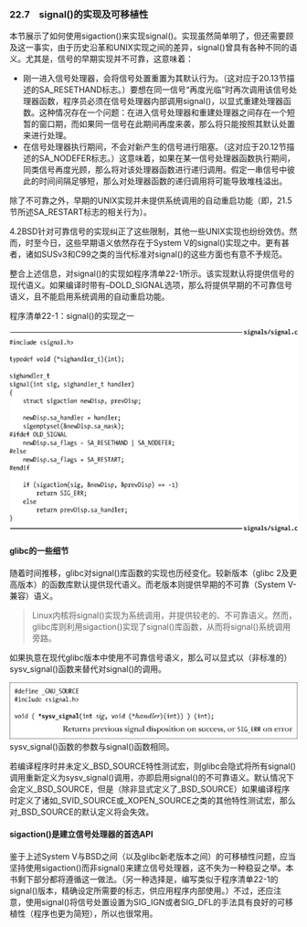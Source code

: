 ### 22.7　signal()的实现及可移植性

本节展示了如何使用sigaction()来实现signal()。实现虽然简单明了，但还需要顾及这一事实，由于历史沿革和UNIX实现之间的差异，signal()曾具有各种不同的语义。尤其是，信号的早期实现并不可靠，这意味着：

+ 刚一进入信号处理器，会将信号处置重置为其默认行为。（这对应于20.13节描述的SA_RESETHAND标志。）要想在同一信号“再度光临”时再次调用该信号处理器函数，程序员必须在信号处理器内部调用signal()，以显式重建处理器函数。这种情况存在一个问题：在进入信号处理器和重建处理器之间存在一个短暂的窗口期，而如果同一信号在此期间再度来袭，那么将只能按照其默认处置来进行处理。
+ 在信号处理器执行期间，不会对新产生的信号进行阻塞。（这对应于20.12节描述的SA_NODEFER标志。）这意味着，如果在某一信号处理器函数执行期间，同类信号再度光顾，那么将对该处理器函数进行递归调用。假定一串信号中彼此的时间间隔足够短，那么对处理器函数的递归调用将可能导致堆栈溢出。

除了不可靠之外，早期的UNIX实现并未提供系统调用的自动重启功能（即，21.5节所述SA_RESTART标志的相关行为）。

4.2BSD针对可靠信号的实现纠正了这些限制，其他一些UNIX实现也纷纷效仿。然而，时至今日，这些早期语义依然存在于System V的signal()实现之中。更有甚者，诸如SUSv3和C99之类的当代标准对signal()的这些方面也有意不予规范。

整合上述信息，对signal()的实现如程序清单22-1所示。该实现默认将提供信号的现代语义。如果编译时带有–DOLD_SIGNAL选项，那么将提供早期的不可靠信号语义，且不能启用系统调用的自动重启功能。

程序清单22-1：signal()的实现之一



![554.png](../images/554.png)
#### glibc的一些细节

随着时间推移，glibc对signal()库函数的实现也历经变化。较新版本（glibc 2及更高版本）的函数库默认提供现代语义。而老版本则提供早期的不可靠（System V-兼容）语义。

> Linux内核将signal()实现为系统调用，并提供较老的、不可靠语义。然而，glibc库则利用sigaction()实现了signal()库函数，从而将signal()系统调用旁路。

如果执意在现代glibc版本中使用不可靠信号语义，那么可以显式以（非标准的）sysv_signal()函数来替代对signal()的调用。



![555.png](../images/555.png)
sysv_signal()函数的参数与signal()函数相同。

若编译程序时并未定义_BSD_SOURCE特性测试宏，则glibc会隐式将所有signal()调用重新定义为sysv_signal()调用，亦即启用signal()的不可靠语义。默认情况下会定义_BSD_SOURCE，但是（除非显式定义了_BSD_SOURCE）如果编译程序时定义了诸如_SVID_SOURCE或_XOPEN_SOURCE之类的其他特性测试宏，那么对_BSD_SOURCE的默认定义将会失效。

#### sigaction()是建立信号处理器的首选API

鉴于上述System V与BSD之间（以及glibc新老版本之间）的可移植性问题，应当坚持使用sigaction()而非signal()来建立信号处理器，这不失为一种稳妥之举。本书剩下部分都将遵循这一做法。（另一种选择是，编写类似于程序清单22-1的signal()版本，精确设定所需要的标志，供应用程序内部使用。）不过，还应注意，使用signal()将信号处置设置为SIG_IGN或者SIG_DFL的手法具有良好的可移植性（程序也更为简短），所以也很常用。

